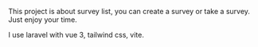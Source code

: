 This project is about survey list, you can create a survey or take a survey. Just enjoy your time.

I use laravel with vue 3, tailwind css, vite.